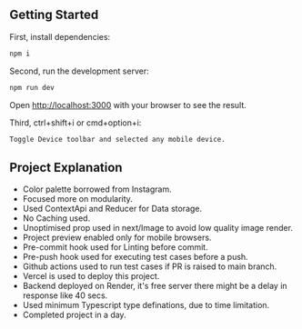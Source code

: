 ## Getting Started

First, install dependencies:

```bash
npm i
```

Second, run the development server:

```bash
npm run dev
```
Open [http://localhost:3000](http://localhost:3000) with your browser to see the result.

Third, ctrl+shift+i or cmd+option+i:

```bash
Toggle Device toolbar and selected any mobile device.
```


## Project Explanation

- Color palette borrowed from Instagram.
- Focused more on modularity.
- Used ContextApi and Reducer for Data storage.
- No Caching used. 
- Unoptimised prop used in next/Image to avoid low quality image render.
- Project preview enabled only for mobile browsers.
- Pre-commit hook used for Linting before commit.
- Pre-push hook used for executing test cases before a push. 
- Github actions used to run test cases if PR is raised to main branch.
- Vercel is used to deploy this project.
- Backend deployed on Render, it's free server there might be a delay in response like 40 secs.
- Used minimum Typescript type definations, due to time limitation.
- Completed project in a day. 